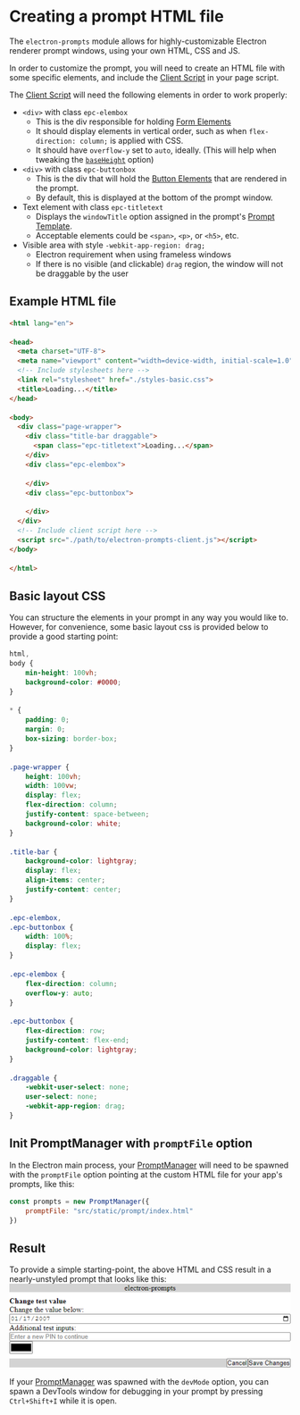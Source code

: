 # Creating a prompt HTML file
The `electron-prompts` module allows for highly-customizable Electron renderer prompt windows, using your own HTML, CSS and JS.

In order to customize the prompt, you will need to create an HTML file with some specific elements, and include the [Client Script](./adding-client-script) in your page script. 

The [Client Script](./adding-client-script) will need the following elements in order to work properly:
-  `<div>` with class `epc-elembox`
    - This is the div responsible for holding [Form Elements](https://pbxx.github.io/electron-prompts/docs/api/data-structures/form-element-objects)
    - It should display elements in vertical order, such as when `flex-direction: column;` is applied with CSS.
    - It should have `overflow-y` set to `auto`, ideally. (This will help when tweaking the [`baseHeight`](../api/prompt-manager/index.md) option)
- `<div>` with class `epc-buttonbox`
    - This is the div that will hold the [Button Elements](https://pbxx.github.io/electron-prompts/docs/api/data-structures/button-element-objects) that are rendered in the prompt.
    - By default, this is displayed at the bottom of the prompt window.
- Text element with class `epc-titletext`
    - Displays the `windowTitle` option assigned in the prompt's [Prompt Template](https://pbxx.github.io/electron-prompts/docs/api/data-structures/promptTemplate).
    - Acceptable elements could be `<span>`, `<p>`, or `<h5>`, etc.
- Visible area with style `-webkit-app-region: drag;`
    - Electron requirement when using frameless windows
    - If there is no visible (and clickable) `drag` region, the window will not be draggable by the user

## Example HTML file
```html
<html lang="en">

<head>
  <meta charset="UTF-8">
  <meta name="viewport" content="width=device-width, initial-scale=1.0">
  <!-- Include stylesheets here -->
  <link rel="stylesheet" href="./styles-basic.css">
  <title>Loading...</title>
</head>

<body>
  <div class="page-wrapper">
    <div class="title-bar draggable">
      <span class="epc-titletext">Loading...</span>
    </div>
    <div class="epc-elembox">

    </div>
    <div class="epc-buttonbox">

    </div>
  </div>
  <!-- Include client script here -->
  <script src="./path/to/electron-prompts-client.js"></script>
</body>

</html>
```

## Basic layout CSS
You can structure the elements in your prompt in any way you would like to. However, for convenience, some basic layout css is provided below to provide a good starting point:
```css
html,
body {
	min-height: 100vh;
	background-color: #0000;
}

* {
	padding: 0;
	margin: 0;
	box-sizing: border-box;
}

.page-wrapper {
	height: 100vh;
	width: 100vw;
	display: flex;
	flex-direction: column;
	justify-content: space-between;
	background-color: white;
}

.title-bar {
	background-color: lightgray;
	display: flex;
	align-items: center;
	justify-content: center;
}

.epc-elembox,
.epc-buttonbox {
	width: 100%;
	display: flex;
}

.epc-elembox {
	flex-direction: column;
	overflow-y: auto;
}

.epc-buttonbox {
	flex-direction: row;
	justify-content: flex-end;
	background-color: lightgray;
}

.draggable {
	-webkit-user-select: none;
	user-select: none;
	-webkit-app-region: drag;
}
```
## Init PromptManager with `promptFile` option
In the Electron main process, your [PromptManager](../api/prompt-manager/index.md) will need to be spawned with the `promptFile` option pointing at the custom HTML file for your app's prompts, like this:
```js
const prompts = new PromptManager({
	promptFile: "src/static/prompt/index.html"
})
```
## Result
To provide a simple starting-point, the above HTML and CSS result in a nearly-unstyled prompt that looks like this: 
![Logo](../../../src/assets/basic-prompt-styling.png)

If your [PromptManager](../api/prompt-manager/index.md) was spawned with the `devMode` option, you can spawn a DevTools window for debugging in your prompt by pressing `Ctrl+Shift+I` while it is open.
